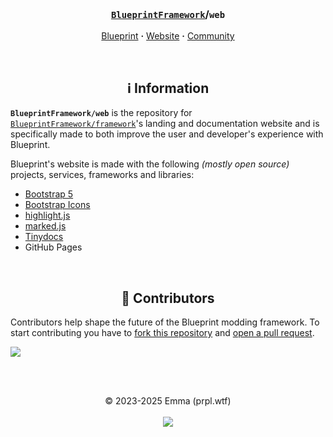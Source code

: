 <!-- Header -->
<br/><h3 align="center"><a href="https://github.com/BlueprintFramework"><code>BlueprintFramework</code></a>/<code>web</code></h3>
<p align="center">
  <a href="https://github.com/BlueprintFramework/framework">Blueprint</a> <b>·</b>
  <a href="https://blueprint.zip">Website</a> <b>·</b>
  <a href="https://discord.com/servers/blueprint-1063548024825057451">Community</a>
</p>



<!-- Information -->
<br/><h2 align="center">ℹ️ Information</h2>

**`BlueprintFramework/web`** is the repository for [`BlueprintFramework/framework`](https://github.com/BlueprintFramework/framework)'s landing and documentation website and is specifically made to both improve the user and developer's experience with Blueprint.

Blueprint's website is made with the following *(mostly open source)* projects, services, frameworks and libraries:
- [Bootstrap 5](https://getbootstrap.com)
- [Bootstrap Icons](https://icons.getbootstrap.com)
- [highlight.js](https://highlightjs.org)
- [marked.js](https://marked.js.org)
- [Tinydocs](https://github.com/prplwtf/tinydocs)
- GitHub Pages



<!-- Contributors -->
<br/><h2 align="center">👥 Contributors</h2>

Contributors help shape the future of the Blueprint modding framework. To start contributing you have to [fork this repository](https://github.com/blueprintFramework/web/fork) and [open a pull request](https://github.com/BlueprintFramework/web/compare).

<a href="https://github.com/BlueprintFramework/web/graphs/contributors">
  <img src="https://contrib.rocks/image?repo=BlueprintFramework/web" />
</a>



<br/><br/>
<p align="center">
  © 2023-2025 Emma (prpl.wtf)
  <br/><br/><img src="https://github.com/user-attachments/assets/e6ff62c3-6d99-4e43-850d-62150706e5dd"/>
</p>
